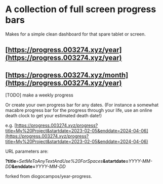 # A collection of full screen progress bars 

Makes for a simple clean dashboard for that spare tablet or screen.

## [https://progress.003274.xyz/year](https://progress.003274.xyz/year)
## [https://progress.003274.xyz/month](https://progress.003274.xyz/year)

[TODO] make a weekly progress

Or create your own progress bar for any dates. 
(For instance a somewhat macabre progress bar for the progress through your life, use an online death clock to get your estimated death date!)

e.g. [https://progress.003274.xyz/progress?title=My%20Project&startdate=2023-02-05&enddate=2024-04-06](https://progress.003274.xyz/progress?title=My%20Project&startdate=2023-02-05&enddate=2024-04-06)

URL parameters are:

__?title__=*SetMeToAnyTextAndUse%20ForSpaces*__&startdate=__*YYYY-MM-DD*__&enddate=__*YYYY-MM-DD*


forked from diogocampos/year-progress.
